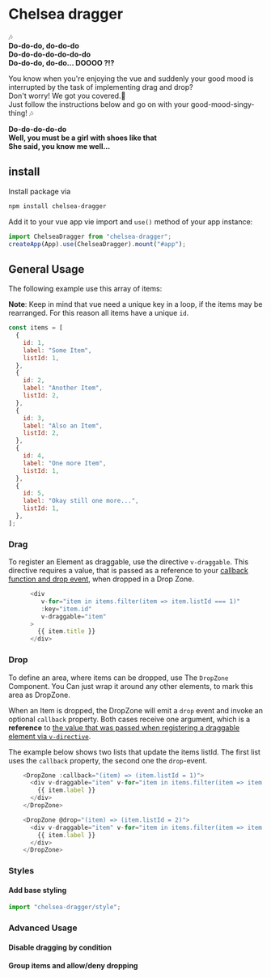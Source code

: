 # Chelsea dragger

🎶<br>
**Do-do-do, do-do-do<br>
Do-do-do-do-do-do-do<br>
Do-do-do, do-do... DOOOO ?!?**

You know when you're enjoying the vue and suddenly your good mood is interrupted by the task of implementing drag and drop?<br>
Don't worry! We got you covered.🤝 <br>
Just follow the instructions below and go on with your good-mood-singy-thing! 🎶

**Do-do-do-do-do<br>
Well, you must be a girl with shoes like that<br>
She said, you know me well...**

## install

Install package via

```sh
npm install chelsea-dragger
```

Add it to your vue app vie import and `use()` method of your app instance:

```js
import ChelseaDragger from "chelsea-dragger";
createApp(App).use(ChelseaDragger).mount("#app");
```

## General Usage

The following example use this array of items:

**Note**:
Keep in mind that vue need a unique key in a loop, if the items may be rearranged.
For this reason all items have a unique `id`.

```js
const items = [
  {
    id: 1,
    label: "Some Item",
    listId: 1,
  },
  {
    id: 2,
    label: "Another Item",
    listId: 2,
  },
  {
    id: 3,
    label: "Also an Item",
    listId: 2,
  },
  {
    id: 4,
    label: "One more Item",
    listId: 1,
  },
  {
    id: 5,
    label: "Okay still one more...",
    listId: 1,
  },
];
```

### Drag

To register an Element as draggable, use the directive `v-draggable`.
This directive requires a value, that is passed as a reference to your [callback function and drop event](#drop), when dropped in a Drop Zone.

```js
      <div
         v-for="item in items.filter(item => item.listId === 1)"
         :key="item.id"
         v-draggable="item"
      >
        {{ item.title }}
      </div>
```

### Drop

To define an area, where items can be dropped, use The `DropZone` Component.
You Can just wrap it around any other elements, to mark this area as DropZone.

When an Item is dropped, the DropZone will emit a `drop` event and invoke an optional `callback` property. Both cases receive one argument, which is a **reference** to [the value that was passed when registering a draggable element via `v-directive`](#drag).

The example below shows two lists that update the items listId. The first list uses the `callback` property, the second one the `drop`-event.

```js
    <DropZone :callback="(item) => (item.listId = 1)">
      <div v-draggable="item" v-for="item in items.filter(item => item.listId === 1)" :key="item.id">
        {{ item.label }}
      </div>
    </DropZone>

    <DropZone @drop="(item) => (item.listId = 2)">
      <div v-draggable="item" v-for="item in items.filter(item => item.listId === 2)" :key="item.id">
        {{ item.label }}
      </div>
    </DropZone>
```

### Styles

#### Add base styling

```js
import "chelsea-dragger/style";
```

 <!-- Customize classes -->

### Advanced Usage

#### Disable dragging by condition

#### Group items and allow/deny dropping 
